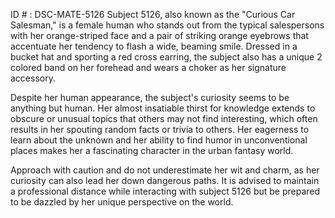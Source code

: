 ID # : DSC-MATE-5126
Subject 5126, also known as the "Curious Car Salesman," is a female human who stands out from the typical salespersons with her orange-striped face and a pair of striking orange eyebrows that accentuate her tendency to flash a wide, beaming smile. Dressed in a bucket hat and sporting a red cross earring, the subject also has a unique 2 colored band on her forehead and wears a choker as her signature accessory. 

Despite her human appearance, the subject's curiosity seems to be anything but human. Her almost insatiable thirst for knowledge extends to obscure or unusual topics that others may not find interesting, which often results in her spouting random facts or trivia to others. Her eagerness to learn about the unknown and her ability to find humor in unconventional places makes her a fascinating character in the urban fantasy world. 

Approach with caution and do not underestimate her wit and charm, as her curiosity can also lead her down dangerous paths. It is advised to maintain a professional distance while interacting with subject 5126 but be prepared to be dazzled by her unique perspective on the world.